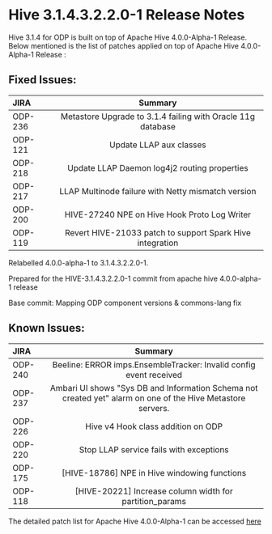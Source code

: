 # Hive 3.1.4.3.2.2.0-1 Release Notes

 

Hive 3.1.4 for ODP is built on top of Apache Hive 4.0.0-Alpha-1 Release. Below mentioned is the list of patches applied on top of Apache Hive 4.0.0-Alpha-1 Release :

 

## Fixed Issues:

 
| JIRA      | Summary     |
| :---      | :---: |
| ODP-236   | Metastore Upgrade to 3.1.4 failing with Oracle 11g database   |
| ODP-121   | Update LLAP aux classes      |
| ODP-218   | Update LLAP Daemon log4j2 routing properties      |
| ODP-217   | LLAP Multinode failure with Netty mismatch version      |
| ODP-200   | HIVE-27240 NPE on Hive Hook Proto Log Writer      |
| ODP-119   | Revert HIVE-21033 patch to support Spark Hive integration      |


Relabelled 4.0.0-alpha-1 to 3.1.4.3.2.2.0-1.

Prepared for the HIVE-3.1.4.3.2.2.0-1 commit from apache hive 4.0.0-alpha-1 release

Base commit: Mapping ODP component versions & commons-lang fix 

## Known Issues:

 | JIRA       | Summary     |
 | :---       |    :---:   |
 | ODP-240    | Beeline: ERROR imps.EnsembleTracker: Invalid config event received   |
 | ODP-237    | Ambari UI shows "Sys DB and Information Schema not created yet" alarm on one of the Hive Metastore servers.      |
 | ODP-226    | Hive v4 Hook class addition on ODP      |
 | ODP-220    | Stop LLAP service fails with exceptions      |
 | ODP-175    | [HIVE-18786] NPE in Hive windowing functions      |
 | ODP-118    | [HIVE-20221] Increase column width for partition_params      |


  
The detailed patch list for Apache Hive 4.0.0-Alpha-1 can be accessed [here](https://issues.apache.org/jira/secure/ReleaseNote.jspa?version=12351399&styleName=Html&projectId=12310843)